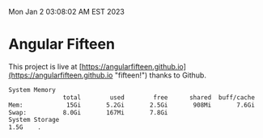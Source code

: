 Mon Jan  2 03:08:02 AM EST 2023

# Angular Fifteen


This project is live at [https://angularfifteen.github.io](https://angularfifteen.github.io "fifteen!") thanks to Github.

```bash
System Memory
               total        used        free      shared  buff/cache   available
Mem:            15Gi       5.2Gi       2.5Gi       908Mi       7.6Gi       8.8Gi
Swap:          8.0Gi       167Mi       7.8Gi
System Storage
1.5G	.
